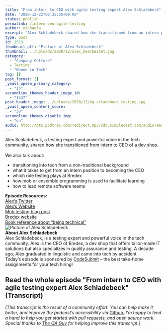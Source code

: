 ```yaml
---
title: "From intern to CEO with agile testing expert Alex Schladebeck"
date: "2020-12-22T06:35:35+00:00"
status: publish
permalink: /intern-ceo-agile-testing
author: michaela
excerpt: "Alex Schladebeck shared how she transitioned from an intern position to become the CEO of a large dev shop."
type: post
id: 1513
thumbnail_alt: "Picture of Alex Schladebeck"
thumbnail: ../uploads/2020/12/alex_bearbeitet.jpg
category:
  - "Company Culture"
  - Testing
  - "Women in Tech"
tag: []
post_format: []
_yoast_wpseo_primary_category:
  - "15"
secondline_themes_header_image_id:
  - "1537"
post_header_image: ../uploads/2020/12/bg_scladebeck_testing.jpg
_yoast_wpseo_content_score:
  - "30"
secondline_themes_disable_img:
  - "on"
audio: http://dts.podtrac.com/redirect.mp3/cdn.simplecast.com/audio/aaca909a-e34f-49ae-a86f-f59e4fa807f0/episodes/79768797-91b9-4d4b-8088-35b4c3f705a5/audio/1f5fb905-dcfb-45cc-a057-d9635532cbee/default_tc.mp3
---
```


<div class="episode-about">
Alex Schladebeck, a testing expert and powerful voice in the tech community, shared how she transitioned from intern to CEO of a dev shop. 
<br/> <br/>We also talk about:
<ul>
<li> transitioning into tech from a non-traditional background</li>
<li> what it takes to get from an intern position to becoming the CEO</li>
<li> which role testing plays at Bredex</li>
<li> how mob or ensemble programming is used to facilitate learning</li>
<li> how to lead remote software teams</li>
</ul>
</div>
<div class=" episode-links">
<b>Episode Resources:</b><br/>
<a href="https://twitter.com/alex_schl">Alex’s Twitter</a><br/>
<a href="http://www.schladebeck.de/">Alex’s Website</a><br/>
<a href="https://www.infoq.com/news/2020/01/remote-mob-testing/">Mob testing blog post</a><br/>
<a href="https://www.bredex.de/en">Bredex website</a><br/>
<a href="https://www.goodreads.com/book/show/375579.The_Singing_Neanderthals">Book reference about “being technical”</a><br/>
</div>

<div class="row pt-2 align-items-center">
<div class="col-4 guest-picture">
<img src="../uploads/2020/12/alex_bearbeitet.jpg" alt="Picture of Alex Schladebeck"/>
</div>
<div class="col-8 guest-about">
<b>About Alex Schladebeck</b><br/>
Alex Schladebeck, is a testing expert and powerful voice in the tech community. Alex is the CEO of Bredex, a dev shop that offers tailor-made IT solutions but also specializes in quality assurance and testing.
A decade ago, Alex graduated in linguistic and came into tech by accident.
</div>
</div>

<div class="sponsorship">Today’s episode is sponsored by <a href="https://codesubmit.io/" target="_blank" rel="noreferrer">CodeSubmit</a> – the best take-home assignments for your tech hiring!</div>

## Read the whole episode "From intern to CEO with agile testing expert Alex Schladebeck" (Transcript)

_\[This transcript is the result of a community effort. You can help make it better, and improve the podcast’s accessibility via_ [Github](https://github.com/mgreiler/se-unlocked/tree/master/Transcripts)_[.](https://github.com/mgreiler/se-unlocked/tree/master/Transcripts) I’m happy to lend a hand to help you get started with pull requests, and open source work.  
Special thanks to [The QA Guy](https://github.com/theqaguy) for helping improve this transcript.\]_
